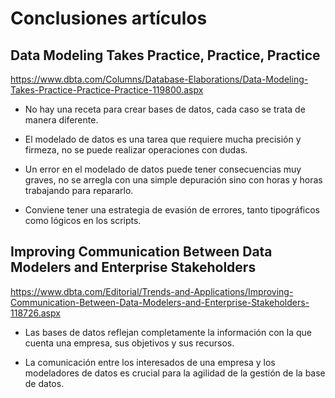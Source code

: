 # Conclusiones artículos

## Data Modeling Takes Practice, Practice, Practice

https://www.dbta.com/Columns/Database-Elaborations/Data-Modeling-Takes-Practice-Practice-Practice-119800.aspx

- No hay una receta para crear bases de datos, cada caso se trata de manera diferente.

- El modelado de datos es una tarea que requiere mucha precisión y firmeza, no se puede realizar operaciones con dudas.

- Un error en el modelado de datos puede tener consecuencias muy graves, no se arregla con una simple depuración sino con horas y horas trabajando para repararlo.

- Conviene tener una estrategia de evasión de errores, tanto tipográficos como lógicos en los scripts.

## Improving Communication Between Data Modelers and Enterprise Stakeholders

https://www.dbta.com/Editorial/Trends-and-Applications/Improving-Communication-Between-Data-Modelers-and-Enterprise-Stakeholders-118726.aspx

- Las bases de datos reflejan completamente la información con la que cuenta una empresa, sus objetivos y sus recursos.

- La comunicación entre los interesados de una empresa y los modeladores de datos es crucial para la agilidad de la gestión de la base de datos.

